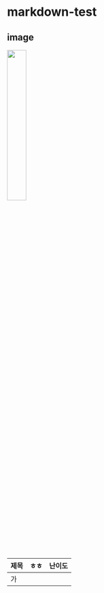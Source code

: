 # markdown-test

## image


<img src="https://image.genie.co.kr/Y/IMAGE/IMG_ARTIST/014/940/205/14940205_5_200x200.JPG" width="30%">



| 제목    |  ㅎㅎ    |난이도     |
|-|-|-|
|가 |   |   |
